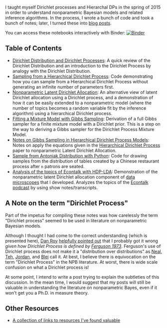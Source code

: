 I taught myself Dirichlet processes and Hierarchal DPs in the spring of 2015 in order to understand nonparametric Bayesian models and related inference algorithms. In the process, I wrote a bunch of code and took a bunch of notes; later, I turned these into [blog posts](http://stiglerdiet.com/category/nonparametric-bayes.html).

You can access these notebooks interactively with Binder: [![Binder](http://mybinder.org/badge.svg)](http://mybinder.org/repo/tdhopper/notes-on-dirichlet-processes)


## Table of Contents

* [Dirichlet Distribution and Dirichlet Processes](https://github.com/tdhopper/notes-on-dirichlet-processes/blob/master/2015-07-28-dirichlet-distribution-dirichlet-process.ipynb): A quick review of the Dirichlet Distribution and an introduction to the Dirichlet Process by analogy with the Dirichlet Distribution.
* [Sampling from a Hierarchical Dirichlet Process](https://github.com/tdhopper/notes-on-dirichlet-processes/blob/master/2015-07-30-sampling-from-a-hierarchical-dirichlet-process.ipynb): Code demonstrating how you can sample from a Hierarchical Dirichlet Process without generating an infinite number of parameters first.
* [Nonparametric Latent Dirichlet Allocation](https://github.com/tdhopper/notes-on-dirichlet-processes/blob/master/2015-08-03-nonparametric-latent-dirichlet-allocation.ipynb): An alternative view of latent Dirichlet allocation using a Dirichlet process, and a demonstration of how it can be easily extended to a nonparametric model (where the number of topics becomes a random variable fit by the inference algorithm) using a hierarchical Dirichlet process.
* [Fitting a Mixture Model with Gibbs Sampling](https://github.com/tdhopper/notes-on-dirichlet-processes/blob/master/2015-09-02-fitting-a-mixture-model.ipynb): Derivation of a full Gibbs sampler for a finite mixture model with a Dirichlet prior. This is a step on the way to deriving a Gibbs sampler for the Dirichlet Process Mixture Model.
* [Notes on Gibbs Sampling in Hierarchical Dirichlet Process Models](https://github.com/tdhopper/notes-on-dirichlet-processes/blob/master/2015-09-21-hdp-lda-gibbs-sampler.pdf): Notes on apply the equations given in the [Hierarchical Dirichlet Process](http://www.cs.berkeley.edu/~jordan/papers/hdp.pdf) paper to nonparametric Latent Dirichlet Allocation.
* [Sample from Antoniak Distribution with Python](https://github.com/tdhopper/notes-on-dirichlet-processes/blob/master/2015-09-21-antoniak.py): Code for drawing samples from the distribution of tables created by a Chinese restaurant process after `n` patrons are seated.
* [Analysis of the topics of Econtalk with HDP-LDA](https://github.com/tdhopper/notes-on-dirichlet-processes/blob/master/2015-10-07-econtalk-topics.ipynb): Demonstration of the nonparametric latent Dirichlet allocation component of [data microscopes](datamicroscopes.github.io) that I developed. Analyzes the topics of the [Econtalk podcast](http://econtalk.org) by using show notes/transcripts.

## A Note on the term "Dirichlet Process"

Part of the impetus for compiling these notes was how carelessly the term "Dirichlet process" seemed to be used in literature on nonparametric Bayesian models.

Although I thought I had come to the correct understanding (which is presented here), [Dan Roy](https://twitter.com/roydanroy) [helpfully pointed out](http://danroy.org/marginalia/Nomenclature_for_stochastic_processes_and_Bayesian_nonparametric_statistics) that I probably got it wrong _given how Dirichlet Process is defined by [Ferguson 1973](http://www.cs.berkeley.edu/~jordan/courses/281B-spring04/readings/ferguson.pdf)_. Ferguson's use of Dirichlet process does not make it a "distribution over distributions" as [Neal](http://www.stat.columbia.edu/npbayes/papers/neal_sampling.pdf), [Teh](http://www.stats.ox.ac.uk/~teh/research/npbayes/Teh2010a.pdf), [Jordan](http://www.cs.berkeley.edu/~jordan/courses/281B-spring04/lectures/dp1.pdf), and [Blei](http://web.mit.edu/sjgershm/www/GershmanBlei12.pdf) call it. At best, I believe there is equivocation on the term "Dirichlet Process" in the NPB literature. At worst, there is wide scale confusion on what a Dirichlet process is!

At some point, I intend to write a post trying to explain the subtleties of this discussion. In the mean time, I would suggest that my posts will still be valuable in understanding the literature on nonparametric Bayes, even if it won't get you a Ph.D. in measure theory.

## Other Resources

* [A collection of links to resources I've found valuable](https://pinboard.in/u:tdhopper/t:%2540Bayes/)

